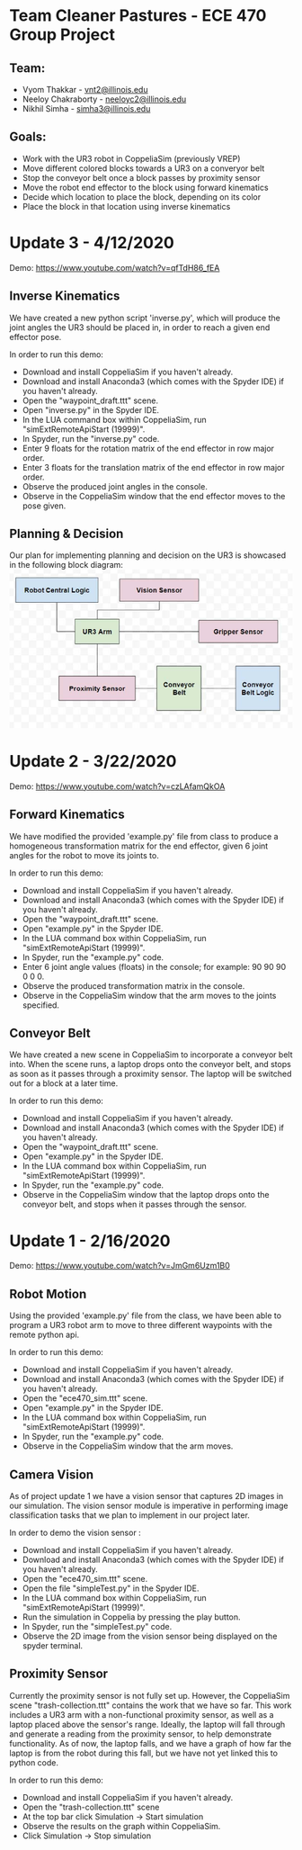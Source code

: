 # Team Cleaner Pastures - ECE 470 Group Project
## Team:
- Vyom Thakkar - vnt2@illinois.edu
- Neeloy Chakraborty - neeloyc2@illinois.edu
- Nikhil Simha - simha3@illinois.edu

## Goals:
- Work with the UR3 robot in CoppeliaSim (previously VREP)
- Move different colored blocks towards a UR3 on a converyor belt
- Stop the conveyor belt once a block passes by proximity sensor
- Move the robot end effector to the block using forward kinematics
- Decide which location to place the block, depending on its color
- Place the block in that location using inverse kinematics

# Update 3 - 4/12/2020
Demo: https://www.youtube.com/watch?v=qfTdH86_fEA

## Inverse Kinematics

We have created a new python script 'inverse.py', which will produce the joint angles the UR3 should be placed in, in order to reach a given end effector pose.

In order to run this demo:
- Download and install CoppeliaSim if you haven't already.
- Download and install Anaconda3 (which comes with the Spyder IDE) if you haven't already.
- Open the "waypoint_draft.ttt" scene.
- Open "inverse.py" in the Spyder IDE.
- In the LUA command box within CoppeliaSim, run "simExtRemoteApiStart (19999)".
- In Spyder, run the "inverse.py" code.
- Enter 9 floats for the rotation matrix of the end effector in row major order.
- Enter 3 floats for the translation matrix of the end effector in row major order.
- Observe the produced joint angles in the console.
- Observe in the CoppeliaSim window that the end effector moves to the pose given.

## Planning & Decision

Our plan for implementing planning and decision on the UR3 is showcased in the following block diagram:
![](blockdiagram.jpg)

# Update 2 - 3/22/2020
Demo: https://www.youtube.com/watch?v=czLAfamQkOA

## Forward Kinematics

We have modified the provided 'example.py' file from class to produce a homogeneous transformation matrix for the end effector, given 6 joint angles for the robot to move its joints to.

In order to run this demo:
- Download and install CoppeliaSim if you haven't already.
- Download and install Anaconda3 (which comes with the Spyder IDE) if you haven't already.
- Open the "waypoint_draft.ttt" scene.
- Open "example.py" in the Spyder IDE.
- In the LUA command box within CoppeliaSim, run "simExtRemoteApiStart (19999)".
- In Spyder, run the "example.py" code.
- Enter 6 joint angle values (floats) in the console; for example: 90 90 90 0 0 0.
- Observe the produced transformation matrix in the console.
- Observe in the CoppeliaSim window that the arm moves to the joints specified.

## Conveyor Belt

We have created a new scene in CoppeliaSim to incorporate a conveyor belt into. When the scene runs, a laptop drops onto the conveyor belt, and stops as soon as it passes through a proximity sensor. The laptop will be switched out for a block at a later time.

In order to run this demo:
- Download and install CoppeliaSim if you haven't already.
- Download and install Anaconda3 (which comes with the Spyder IDE) if you haven't already.
- Open the "waypoint_draft.ttt" scene.
- Open "example.py" in the Spyder IDE.
- In the LUA command box within CoppeliaSim, run "simExtRemoteApiStart (19999)".
- In Spyder, run the "example.py" code.
- Observe in the CoppeliaSim window that the laptop drops onto the conveyor belt, and stops when it passes through the sensor.


# Update 1 - 2/16/2020
Demo: https://www.youtube.com/watch?v=JmGm6Uzm1B0

## Robot Motion

Using the provided 'example.py' file from the class, we have been able to program a UR3 robot arm to move to three different waypoints with the remote python api.

In order to run this demo:
- Download and install CoppeliaSim if you haven't already.
- Download and install Anaconda3 (which comes with the Spyder IDE) if you haven't already.
- Open the "ece470_sim.ttt" scene.
- Open "example.py" in the Spyder IDE.
- In the LUA command box within CoppeliaSim, run "simExtRemoteApiStart (19999)".
- In Spyder, run the "example.py" code.
- Observe in the CoppeliaSim window that the arm moves.

## Camera Vision

As of project update 1 we have a vision sensor that captures 2D images in our simulation. The vision sensor module is imperative in performing image classification tasks that we plan to implement in our project later. 

In order to demo the vision sensor :
- Download and install CoppeliaSim if you haven't already.
- Download and install Anaconda3 (which comes with the Spyder IDE) if you haven't already.
- Open the "ece470_sim.ttt" scene.
- Open the file "simpleTest.py" in the Spyder IDE.
- In the LUA command box within CoppeliaSim, run "simExtRemoteApiStart (19999)".
- Run the simulation in Coppelia by pressing the play button. 
- In Spyder, run the "simpleTest.py" code.
- Observe the 2D image from the vision sensor being displayed on the spyder terminal.

## Proximity Sensor

Currently the proximity sensor is not fully set up. However, the CoppeliaSim scene "trash-collection.ttt" contains the work that we have so far.
This work includes a UR3 arm with a non-functional proximity sensor, as well as a laptop placed above the sensor's range. Ideally, the laptop
will fall through and generate a reading from the proximity sensor, to help demonstrate functionality. As of now, the laptop falls, and we have
a graph of how far the laptop is from the robot during this fall, but we have not yet linked this to python code.

In order to run this demo:
- Download and install CoppeliaSim if you haven't already.
- Open the "trash-collection.ttt" scene
- At the top bar click Simulation -> Start simulation
- Observe the results on the graph within CoppeliaSim.
- Click Simulation -> Stop simulation
